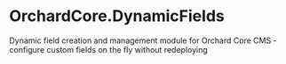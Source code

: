 # OrchardCore.DynamicFields
Dynamic field creation and management module for Orchard Core CMS - configure custom fields on the fly without redeploying

